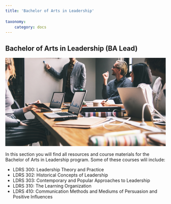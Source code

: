 ```yaml
---
title: 'Bachelor of Arts in Leadership'

taxonomy:
    category: docs
---
```


## Bachelor of Arts in Leadership (BA Lead)

![](leadership.jpg)

In this section you will find all resources and course materials for the Bachelor of Arts in Leadership program. Some of these courses wlil include:

* LDRS 300: Leadership Theory and Practice
* LDRS 302: Historical Concepts of Leadership
* LDRS 303: Contemporary and Popular Approaches to Leadership
* LDRS 310: The Learning Organization
* LDRS 410: Communication Methods and Mediums of Persuasion and Positive Influences
 
